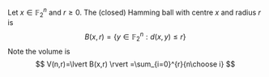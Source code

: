 Let $x\in \mathbb{F}_{2}^{n}$ and $r\geq 0$. The (closed) Hamming ball with centre $x$ and radius $r$ is 
$$
B(x,r)=\{ y\in \mathbb{F}_{2}^{n}:d(x,y)\leq r \}
$$
Note the volume is 
$$
V(n,r)=\lvert B(x,r) \rvert  =\sum_{i=0}^{r}{n\choose i}
$$
